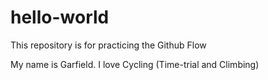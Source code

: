 # hello-world
This repository is for practicing the Github Flow

My name is Garfield. I love Cycling (Time-trial and Climbing)
